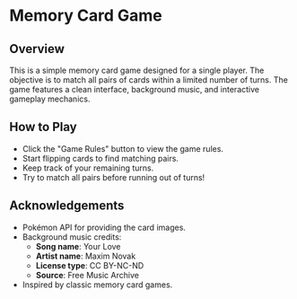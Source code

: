 # Memory Card Game

## Overview
This is a simple memory card game designed for a single player. The objective is to match all pairs of cards within a limited number of turns. The game features a clean interface, background music, and interactive gameplay mechanics.

## How to Play
- Click the "Game Rules" button to view the game rules.
- Start flipping cards to find matching pairs.
- Keep track of your remaining turns.
- Try to match all pairs before running out of turns!

## Acknowledgements
- Pokémon API for providing the card images.
- Background music credits:
  - **Song name**: Your Love
  - **Artist name**: Maxim Novak
  - **License type**: CC BY-NC-ND
  - **Source**: Free Music Archive
- Inspired by classic memory card games.
